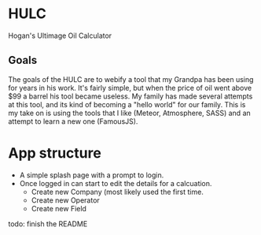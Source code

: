 # HULC
Hogan's Ultimage Oil Calculator

## Goals
The goals of the HULC are to webify a tool that my Grandpa has been using for years in his work. It's fairly simple, but when the price of oil went above $99 a barrel his tool became useless. My family has made several attempts at this tool, and its kind of becoming a "hello world" for our family. This is my take on is using the tools that I like (Meteor, Atmosphere, SASS) and an attempt to learn a new one (FamousJS).

# App structure
- A simple splash page with a prompt to login.
- Once logged in can start to edit the details for a calcuation.
    + Create new Company (most likely used the first time.
    + Create new Operator
    + Create new Field

todo: finish the README
